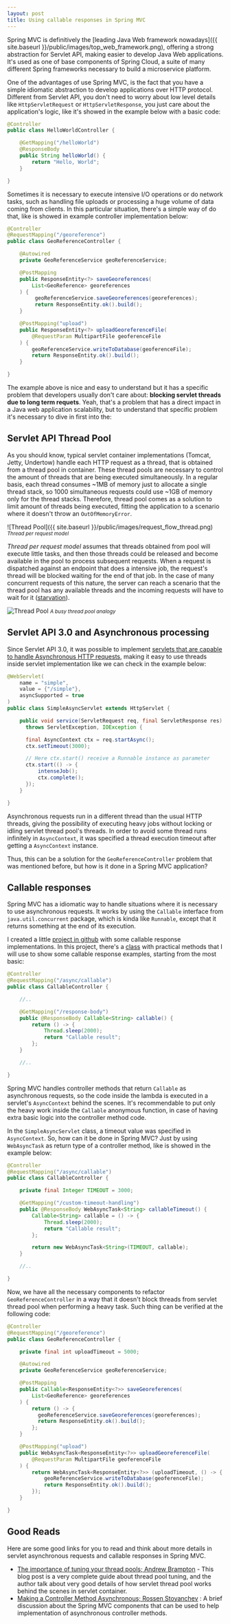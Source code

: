 ```yaml
---
layout: post
title: Using callable responses in Spring MVC
---
```

Spring MVC is definitively the [leading Java Web framework nowadays]({{ site.baseurl }}/public/images/top_web_framework.png), offering a strong abstraction for Servlet API, making easier to develop Java Web applications. It's used as one of base components of Spring Cloud, a suite of many different Spring frameworks necessary to build a microservice platform.

One of the advantages of use Spring MVC, is the fact that you have a simple idiomatic abstraction to develop applications over HTTP protocol. Different from Servlet API, you don't need to worry about low level details like `HttpServletRequest` or `HttpServletResponse`, you just care about the application's logic, like it's showed in the example below with a basic code:

```java
@Controller
public class HelloWorldController {

	@GetMapping("/helloWorld")
	@ResponseBody
	public String helloWorld() {
		return "Hello, World";
	}

}
```

Sometimes it is necessary to execute intensive I/O operations or do network tasks, such as handling file uploads or processing a huge volume of data coming from clients. In this particular situation, there's a simple way of do that, like is showed in example controller implementation below:

```java
@Controller
@RequestMapping("/georeference")
public class GeoReferenceController {

	@Autowired
	private GeoReferenceService geoReferenceService;

	@PostMapping
	public ResponseEntity<?> saveGeoreferences(
		List<GeoReference> georeferences
	) {
		 geoReferenceService.saveGeoreferences(georeferences);
		 return ResponseEntity.ok().build();
	}

	@PostMapping("upload")
	public ResponseEntity<?> uploadGeoreferenceFile(
		@RequestParam MultipartFile geoferenceFile
	) {
		geoReferenceService.writeToDatabase(geoferenceFile);
		return ResponseEntity.ok().build();
	}

}
```

The example above is nice and easy to understand but it has a specific problem that developers usually don't care about: **blocking servlet threads due to long term requets**. Yeah, that's a problem that has a direct impact in a Java web application scalability, but to understand that specific problem it's necessary to dive in first into the:

## Servlet API Thread Pool

As you should know, typical servlet container implementations (Tomcat, Jetty, Undertow) handle each HTTP request as a thread, that is obtained from a thread pool in container. These thread pools are necessary to control the amount of threads that are being executed simultaneously. In a regular basis, each thread consumes ~1MB of memory just to allocate a single thread stack, so 1000 simultaneous requests could use ~1GB of memory only for the thread stacks. Therefore, thread pool comes as a solution to limit amount of threads being executed, fitting the application to a scenario where it doesn't throw an `OutOfMemoryError`.

![Thread Pool]({{ site.baseurl }}/public/images/request_flow_thread.png)
<small>_Thread per request model_</small>

_Thread per request model_ assumes that threads obtained from pool will execute little tasks, and then those threads could be released and become available in the pool to process subsequent requests. When a request is dispatched against an endpoint that does a intensive job, the request's thread will be blocked waiting for the end of that job. In the case of many concurrent requests of this nature, the server can reach a scenario that the thread pool has any available threads and the incoming requests will have to wait for it ([starvation](https://docs.oracle.com/javase/tutorial/essential/concurrency/starvelive.html)).

![Thread Pool](https://res.infoq.com/articles/Java-Thread-Pool-Performance-Tuning/en/resources/queue-cartoon.jpg)
<small>_A busy thread pool analogy_</small>

## Servlet API 3.0 and Asynchronous processing

Since Servlet API 3.0, it was possible to implement [servlets that are capable to handle Asynchronous HTTP requests](https://docs.oracle.com/javaee/7/tutorial/servlets012.htm), making it easy to use threads inside servlet implementation like we can check in the example below:

```java
@WebServlet(
    name = "simple",
    value = {"/simple"},
    asyncSupported = true
)
public class SimpleAsyncServlet extends HttpServlet {

    public void service(ServletRequest req, final ServletResponse res)
      throws ServletException, IOException {

      final AsyncContext ctx = req.startAsync();
      ctx.setTimeout(3000);

      // Here ctx.start() receive a Runnable instance as parameter
      ctx.start(() -> {
          intenseJob();
          ctx.complete();
      });     
    }

}
```

Asynchronous requests run in a different thread than the usual HTTP threads, giving the possibility of executing heavy jobs without locking or idling servlet thread pool's threads. In order to avoid some thread runs infinitely in `AsyncContext`, it was specified a thread execution timeout after getting a `AsyncContext` instance.

Thus, this can be a solution for the `GeoReferenceController` problem that was mentioned before, but how is it done in a Spring MVC application?

## Callable responses

Spring MVC has a idiomatic way to handle situations where it is necessary to use asynchronous requests. It works by using the `Callable` interface from `java.util.concurrent` package, which is kinda like `Runnable`, except that it returns something at the end of its execution.

I created a little [project in github](https://github.com/adrianobrito/callable-controller) with some callable response implementations. In this project, there's a [class](https://github.com/adrianobrito/callable-controller/blob/master/src/main/java/com/example/callablecontroller/CallableController.java) with practical methods that I will use to show some callable response examples, starting from the most basic:

```java
@Controller
@RequestMapping("/async/callable")
public class CallableController {

    //..

    @GetMapping("/response-body")
    public @ResponseBody Callable<String> callable() {
        return () -> {
            Thread.sleep(2000);
            return "Callable result";
        };
    }

    //..

}
```

Spring MVC handles controller methods that return `Callable` as asynchronous requests, so the code inside the lambda is executed in a servlet's `AsyncContext` behind the scenes. It's recommendable to put only the heavy work inside the `Callable` anonymous function, in case of having extra basic logic into the controller method code.

In the `SimpleAsyncServlet` class, a timeout value was specified in `AsyncContext`. So, how can it be done in Spring MVC? Just by using `WebAsyncTask` as return type of a controller method, like is showed in the example below:

```java
@Controller
@RequestMapping("/async/callable")
public class CallableController {

    private final Integer TIMEOUT = 3000;

    @GetMapping("/custom-timeout-handling")
    public @ResponseBody WebAsyncTask<String> callableTimeout() {
        Callable<String> callable = () -> {
            Thread.sleep(2000);
            return "Callable result";
        };

        return new WebAsyncTask<String>(TIMEOUT, callable);
    }

    //..

}
```

Now, we have all the necessary components to refactor `GeoReferenceController` in a way that it doesn't block threads from servlet thread pool when performing a heavy task. Such thing can be verified at the following code:


```java
@Controller
@RequestMapping("/georeference")
public class GeoReferenceController {

    private final int uploadTimeout = 5000;

    @Autowired
    private GeoReferenceService geoReferenceService;

    @PostMapping
    public Callable<ResponseEntity<?>> saveGeoreferences(
        List<GeoReference> georeferences
    ) {
        return () -> {
          geoReferenceService.saveGeoreferences(georeferences);
          return ResponseEntity.ok().build();
        };
    }

    @PostMapping("upload")
    public WebAsyncTask<ResponseEntity<?>> uploadGeoreferenceFile(
        @RequestParam MultipartFile geoferenceFile
    ) {
        return WebAsyncTask<ResponseEntity<?>> (uploadTimeout, () -> {
            geoReferenceService.writeToDatabase(geoferenceFile);
            return ResponseEntity.ok().build();
        });    
    }

}
```

## Good Reads

Here are some good links for you to read and think about more details in servlet asynchronous requests and callable responses in Spring MVC.

* [The importance of tuning your thread pools; Andrew Brampton](https://blog.bramp.net/post/2015/12/17/the-importance-of-tuning-your-thread-pools/) - This blog post is a very complete guide about thread pool tuning, and the author talk about very good details of how servlet thread pool works behind the scenes in servlet container.
*  [Making a Controller Method Asynchronous; Rossen Stoyanchev](https://spring.io/blog/2012/05/10/spring-mvc-3-2-preview-making-a-controller-method-asynchronous/) : A brief discussion about the Spring MVC components that can be used to help implementation of asynchronous controller methods.
